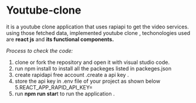 # Youtube-clone

it is a youtube clone application that uses rapiapi to get the video services.
using those fetched data, implemented youtube clone ,
techonologies used are **react js** and **its functional components.**

_Process to check the code:_
  1. clone or fork the repository  and open it with visual studio code.
  2. run npm install to install all the packeges listed in packeges.json
  3. create rapidapi free account .create a api key .
  4. store the api key in .env file of your project as shown below
  5.REACT_APP_RAPID_API_KEY=<your key>
  6. run **npm run star**t to run the application .
